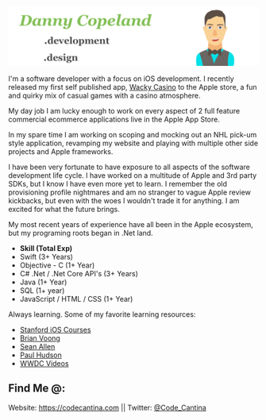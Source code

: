 
![minime](githubbanner2.png)

I'm a software developer with a focus on iOS development. I recently released my first self published app, [Wacky Casino](https://apps.apple.com/us/app/wacky-casino/id1556778552) to the Apple store, a fun and quirky mix of casual games with a casino atmosphere.

My day job I am lucky enough to work on every aspect of 2 full feature commercial ecommerce applications live in the Apple App Store.

In my spare time I am working on scoping and mocking out an NHL pick-um style application, revamping my website and playing with multiple other side projects and Apple frameworks. 

I have been very fortunate to have exposure to all aspects of the software development life cycle. I have worked on a multitude of Apple and 3rd party SDKs, but I know I have even more yet to learn. I remember the old provisioning profile nightmares and am no stranger to vague Apple review kickbacks, but even with the woes I wouldn't trade it for anything. I am excited for what the future brings. 

My most recent years of experience have all been in the Apple ecosystem, but my programing roots began in .Net land.

* **Skill (Total Exp)**
* Swift (3+ Years)
* Objective - C (1+ Year)
* C# .Net / .Net Core API's (3+ Years)
* Java (1+ Year)
* SQL (1+ year)
* JavaScript / HTML / CSS (1+ Year)

Always learning. Some of my favorite learning resources:
* [Stanford iOS Courses](https://www.youtube.com/playlist?list=PLpGHT1n4-mAsxuRxVPv7kj4-dQYoC3VVu)
* [Brian Voong](https://www.youtube.com/c/LetsBuildThatApp)
* [Sean Allen](https://www.youtube.com/c/SeanAllen) 
* [Paul Hudson](https://www.youtube.com/c/PaulHudson)
* [WWDC Videos](https://developer.apple.com/videos/)

## Find Me @:
Website: https://codecantina.com || Twitter: [@Code_Cantina](https://twitter.com/Code_Cantina)




